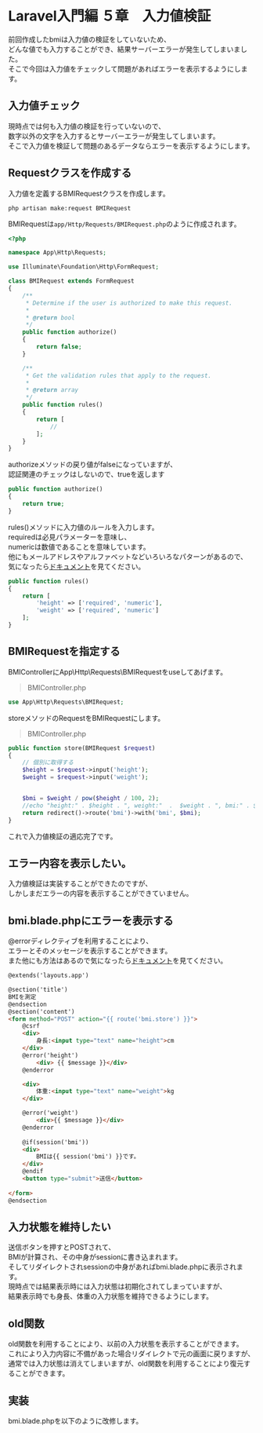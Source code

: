 # Laravel入門編 ５章　入力値検証 
前回作成したbmiは入力値の検証をしていないため、  
どんな値でも入力することができ、結果サーバーエラーが発生してしまいました。  
そこで今回は入力値をチェックして問題があればエラーを表示するようにします。

## 入力値チェック
現時点では何も入力値の検証を行っていないので、  
数字以外の文字を入力するとサーバーエラーが発生してしまいます。  
そこで入力値を検証して問題のあるデータならエラーを表示するようにします。

## Requestクラスを作成する
入力値を定義するBMIRequestクラスを作成します。
```
php artisan make:request BMIRequest
```

BMIRequestは```app/Http/Requests/BMIRequest.php```のように作成されます。
```php
<?php

namespace App\Http\Requests;

use Illuminate\Foundation\Http\FormRequest;

class BMIRequest extends FormRequest
{
    /**
     * Determine if the user is authorized to make this request.
     *
     * @return bool
     */
    public function authorize()
    {
        return false;
    }

    /**
     * Get the validation rules that apply to the request.
     *
     * @return array
     */
    public function rules()
    {
        return [
            //
        ];
    }
}
```

authorizeメソッドの戻り値がfalseになっていますが、  
認証関連のチェックはしないので、trueを返します
```php
public function authorize()
{
    return true;
}
```

rules()メソッドに入力値のルールを入力します。  
requiredは必見パラメーターを意味し、  
numericは数値であることを意味しています。  
他にもメールアドレスやアルファベットなどいろいろなパターンがあるので、  
気になったら[ドキュメント](https://readouble.com/laravel/8.x/ja/validation.html#rule-numeric)を見てください。
```php
public function rules()
{
    return [
        'height' => ['required', 'numeric'],
        'weight' => ['required', 'numeric']
    ];
}
```

## BMIRequestを指定する
BMIControllerにApp\Http\Requests\BMIRequestをuseしてあげます。

> BMIController.php
```php
use App\Http\Requests\BMIRequest;
```

storeメソッドのRequestをBMIRequestにします。
> BMIController.php
```php
public function store(BMIRequest $request)
{
    // 個別に取得する
    $height = $request->input('height');
    $weight = $request->input('weight');


    $bmi = $weight / pow($height / 100, 2);
    //echo "height:" . $height . ", weight:"  .  $weight . ", bmi:" . $bmi;
    return redirect()->route('bmi')->with('bmi', $bmi);
}
```

これで入力値検証の適応完了です。

## エラー内容を表示したい。
入力値検証は実装することができたのですが、  
しかしまだエラーの内容を表示することができていません。

## bmi.blade.phpにエラーを表示する

@errorディレクティブを利用することにより、  
エラーとそのメッセージを表示することができます。  
また他にも方法はあるので気になったら[ドキュメント](https://readouble.com/laravel/8.x/ja/validation.html)を見てください。
```html
@extends('layouts.app')

@section('title')
BMIを測定
@endsection
@section('content')
<form method="POST" action="{{ route('bmi.store') }}">
    @csrf
    <div>
        身長:<input type="text" name="height">cm
    </div>
    @error('height')
        <div> {{ $message }}</div>
    @enderror

    <div>
        体重:<input type="text" name="weight">kg
    </div>

    @error('weight')
        <div>{{ $message }}</div>
    @enderror
    
    @if(session('bmi'))
    <div>
        BMIは{{ session('bmi') }}です。
    </div>
    @endif
    <button type="submit">送信</button>
        
</form>
@endsection
```


## 入力状態を維持したい
送信ボタンを押すとPOSTされて、  
BMIが計算され、その中身がsessionに書き込まれます。  
そしてリダイレクトされsessionの中身があればbmi.blade.phpに表示されます。  
現時点では結果表示時には入力状態は初期化されてしまっていますが、  
結果表示時でも身長、体重の入力状態を維持できるようにします。  

## old関数
old関数を利用することにより、以前の入力状態を表示することができます。  
これにより入力内容に不備があった場合リダイレクトで元の画面に戻りますが、  
通常では入力状態は消えてしまいますが、old関数を利用することにより復元することができます。

## 実装
bmi.blade.phpを以下のように改修します。